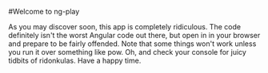 #Welcome to ng-play

As you may discover soon, this app is completely ridiculous. The code definitely isn't the worst Angular code out there, but open in in your browser and prepare to be fairly offended. Note that some things won't work unless you run it over something like pow. Oh, and check your console for juicy tidbits of ridonkulas. Have a happy time.